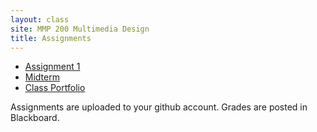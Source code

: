 ```yaml
---
layout: class
site: MMP 200 Multimedia Design
title: Assignments
---
```


- [Assignment 1](assignment1/assignment1.md)
- [Midterm](midterm.md)
- [Class Portfolio](portfolio.md)

Assignments are uploaded to your github account. Grades are posted in Blackboard.
